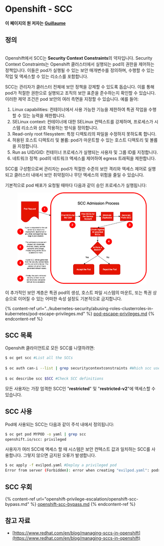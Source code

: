 # Openshift - SCC

**이 페이지의 원 저자는** [**Guillaume**](https://www.linkedin.com/in/guillaume-chapela-ab4b9a196)

## 정의

\
Openshift에서 SCC는 **Security Context Constraints**의 약자입니다. Security Context Constraints는 Openshift 클러스터에서 실행되는 pod의 권한을 제어하는 정책입니다. 이들은 pod가 실행될 수 있는 보안 매개변수를 정의하며, 수행할 수 있는 작업 및 액세스할 수 있는 리소스를 포함합니다.

SCC는 관리자가 클러스터 전체에 보안 정책을 강제할 수 있도록 돕습니다. 이를 통해 pod가 적절한 권한으로 실행되고 조직의 보안 표준을 준수하는지 확인할 수 있습니다. 이러한 제약 조건은 pod 보안의 여러 측면을 지정할 수 있습니다. 예를 들어:

1. Linux capabilities: 컨테이너에서 사용 가능한 기능을 제한하여 특권 작업을 수행할 수 있는 능력을 제한합니다.
2. SELinux context: 컨테이너에 대한 SELinux 컨텍스트를 강제하며, 프로세스가 시스템 리소스와 상호 작용하는 방식을 정의합니다.
3. Read-only root filesystem: 특정 디렉토리의 파일을 수정하지 못하도록 합니다.
4. 허용된 호스트 디렉토리 및 볼륨: pod가 마운트할 수 있는 호스트 디렉토리 및 볼륨을 지정합니다.
5. Run as UID/GID: 컨테이너 프로세스가 실행되는 사용자 및 그룹 ID를 지정합니다.
6. 네트워크 정책: pod의 네트워크 액세스를 제어하여 egress 트래픽을 제한합니다.

SCC를 구성함으로써 관리자는 pod가 적절한 수준의 보안 격리와 액세스 제어로 실행되고 클러스터 내에서 보안 취약점이나 무단 액세스의 위험을 줄일 수 있습니다.

기본적으로 pod 배포가 요청될 때마다 다음과 같이 승인 프로세스가 실행됩니다:

<figure><img src="../../.gitbook/assets/Managing SCCs in OpenShift-1.png" alt=""><figcaption></figcaption></figure>

이 추가적인 보안 계층은 특권 pod의 생성, 호스트 파일 시스템의 마운트, 또는 특권 상승으로 이어질 수 있는 어떠한 속성 설정도 기본적으로 금지합니다.

{% content-ref url="../kubernetes-security/abusing-roles-clusterroles-in-kubernetes/pod-escape-privileges.md" %}
[pod-escape-privileges.md](../kubernetes-security/abusing-roles-clusterroles-in-kubernetes/pod-escape-privileges.md)
{% endcontent-ref %}

## SCC 목록

Openshift 클라이언트로 모든 SCC를 나열하려면:
```bash
$ oc get scc #List all the SCCs

$ oc auth can-i --list | grep securitycontextconstraints #Which scc user can use

$ oc describe scc $SCC #Check SCC definitions
```
모든 사용자는 가장 엄격한 SCC인 "**restricted**" 및 "**restricted-v2**"에 액세스할 수 있습니다.

## SCC 사용

Pod에 사용되는 SCC는 다음과 같이 주석 내에서 정의됩니다:
```bash
$ oc get pod MYPOD -o yaml | grep scc
openshift.io/scc: privileged
```
사용자가 여러 SCC에 액세스 할 때 시스템은 보안 컨텍스트 값과 일치하는 SCC를 사용합니다. 그렇지 않으면 금지된 오류가 발생합니다.
```bash
$ oc apply -f evilpod.yaml #Deploy a privileged pod
Error from server (Forbidden): error when creating "evilpod.yaml": pods "evilpod" is forbidden: unable to validate against any security context constrain
```
## SCC 우회

{% content-ref url="openshift-privilege-escalation/openshift-scc-bypass.md" %}
[openshift-scc-bypass.md](openshift-privilege-escalation/openshift-scc-bypass.md)
{% endcontent-ref %}

## 참고 자료

* [https://www.redhat.com/en/blog/managing-sccs-in-openshift](https://www.redhat.com/en/blog/managing-sccs-in-openshift)
